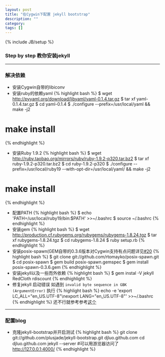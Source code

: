 ```yaml
---
layout: post
title: "在Cygwin下配置 jekyll bootstrap"
description: ""
category: 
tags: []
---
```

{% include JB/setup %}

### Step by step 教你安装jekyll
---
### 解决依赖 
* 安装Cygwin自带的libiconv
* 安装ruby的依赖yaml
{% highlight bash %}
$ wget http://pyyaml.org/download/libyaml/yaml-0.1.4.tar.gz
$ tar xf yaml-0.1.4.tar.gz
$ cd yaml-0.1.4
$ ./configure --prefix=/usr/local/yaml && make -j2 
# make install
{% endhighlight %}
* 安装Ruby 1.9.2
{% highlight bash %}
$ wget http://ruby.taobao.org/mirrors/ruby/ruby-1.9.2-p320.tar.bz2
$ tar xf ruby-1.9.2-p320.tar.bz2
$ cd ruby-1.9.2-p320
$ ./configure --prefix=/usr/local/ruby19 --with-opt-dir=/usr/local/yaml/ && make -j2 
# make install
{% endhighlight %}
* 配置PATH
{% highlight bash %}
$ echo 'PATH=/usr/local/ruby19/bin:$PATH' >>~/.bashrc
$ source ~/.bashrc
{% endhighlight %}
* 安装gem
{% highlight bash %}
$ wget http://production.cf.rubygems.org/rubygems/rubygems-1.8.24.tgz
$ tar xf rubygems-1.8.24.tgz
$ cd rubygems-1.8.24
$ ruby setup.rb
{% endhighlight %}
* 安装posix-spawn(GEM自带的0.3.6版本对Cygwin支持有点问题详见[#20](http://github.com/rtomayko/posix-spawn/pull/20)
{% highlight bash %}
$ git clone git://github.com/rtomayko/posix-spawn.git
$ cd posix-spawn
$ gem build posix-spawn.gemspec
$ gem install posix-spawn-0.3.6.gem
{% endhighlight %}
* 安装jekyll以及一些而外依赖
{% highlight bash %}
$ gem instal -V jekyll RedCloth rdiscount
{% endhighlight %}
* 修复jekyll 启动错误
如遇到 ``invalid byte sequence in GBK (ArgumentError)`` 执行 
{% highlight bash %}
echo -e 'export LC_ALL="en_US.UTF-8"\nexport LANG="en_US.UTF-8"' >>~/.bashrc
{% endhighlight %}
还不行就参考参考[这个](http://www.oschina.net/question/129471_37163)

---
### 配置blog

* 克隆jekyll-bootstrap并开启测试
{% highlight bash %}
git clone git://github.com/plusjade/jekyll-bootstrap.git djluo.github.com
cd djluo.github.com
jekyll --server
#可以用游览器访问了 http://127.0.0.1:4000/
{% endhighlight %}

